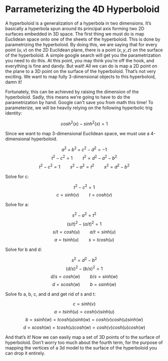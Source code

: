 # Parrameterizing the 4D Hyperboloid

A hyperboloid is a generalization of a hyperbola in two dimensions. It’s basically a hyperbola spun around its principal axis forming two 2D surfaces embedded in 3D space. The first thing we must do is map Euclidean space onto one of the sheets of the hyperboloid. This is done by parametrizing the hyperboloid. By doing this, we are saying that for every point $(u,v)$ on the 2D Euclidean plane, there is a point $(x,y,z)$ on the surface of the hyperboloid. A simple google search will get you the parametrization you need to do this. At this point, you may think you’re off the hook, and everything is fine and dandy. But wait! All we can do is map a 2D point on the plane to a 3D point on the surface of the hyperboloid. That’s not very exciting. We want to map fully 3-dimensional objects to this hyperboloid, damn it!

Fortunately, this can be achieved by raising the dimension of the hyperboloid. Sadly, this means we’re going to have to do the parametrization by hand. Google can't save you from math this time!
To parameterize, we will be heavily relying on the following hyperbolic trig identity:

$${cosh^2(x) - sinh^2(x) = 1}$$

Since we want to map 3-dimensional Euclidean space, we must use a 4-dimensional hyperboloid.

$${a^2 + b^2 + c^2 - d^2 = -1}$$
$${t^2 - c^2 = 1 \qquad t^2 = d^2 - a^2 - b^2}$$
$${t^2 - c^2 = 1 \qquad s^2 - a^2 = t^2 \qquad s^2 = d^2 - b^2}$$

Solve for c:

$${t^2 - c^2 = 1}$$
$${c = sinh(v) \qquad t = cosh(v)}$$

Solve for a:

$${s^2 - a^2 = t^2}$$
$${(s/t)^2 - (a/t)^2 = 1}$$
$${s/t = cosh(u) \qquad a/t = sinh(u)}$$
$${a = tsinh(u) \qquad s = tcosh(u)}$$

Solve for b and d:

$${s^2 = d^2 - b^2}$$
$${(d/s)^2 - (b/s)^2 = 1}$$
$${d/s = cosh(w) \qquad b/s = sinh(w)}$$
$${d = scosh(w) \qquad b = ssinh(w)}$$

Solve fo a, b, c, and d and get rid of s and t:

$${c = sinh(v)}$$
$${a = tsinh(u) = cosh(v)sinh(u)}$$
$${b = ssinh(w) = tcosh(u)sinh(w) = cosh(v)cosh(u)sinh(w)}$$
$${d = scosh(w) = tcosh(u)cosh(w) = cosh(v)cosh(u)cosh(w)}$$

And that’s it! Now we can easily map a set of 3D points of to the surface of hyperboloid. Don’t worry too much about the fourth term, for the purpose of mapping the vertices of a 3d model to the surface of the hyperboloid you can drop it entirely.
